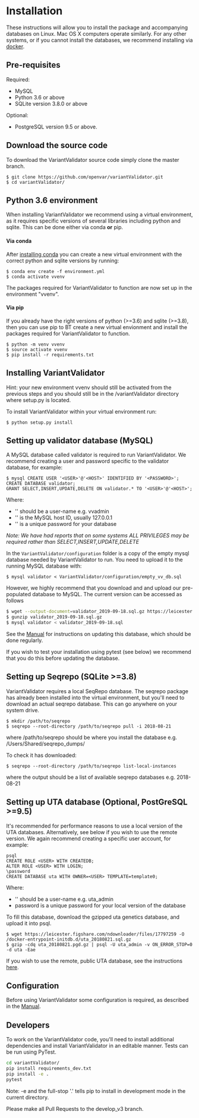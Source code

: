 # Installation

These instructions will allow you to install the package and accompanying databases on Linux. Mac OS X computers operate similarly.
For any other systems, or if you cannot install the databases, we recommend installing via [docker](DOCKER.md).

## Pre-requisites

Required:
* MySQL
* Python 3.6 or above
* SQLite version 3.8.0 or above

Optional:
* PostgreSQL version 9.5 or above. 

## Download the source code

To download the VariantValidator source code simply clone the master branch.

```
$ git clone https://github.com/openvar/variantValidator.git
$ cd variantValidator/
```

## Python 3.6 environment

When installing VariantValidator we recommend using a virtual environment, as it requires specific versions of several libraries including python and sqlite. This can be done either via conda **or** pip.

#### Via conda  
After [installing conda](https://docs.conda.io/projects/conda/en/latest/user-guide/install/) you can create a new virtual environment with the correct python and sqlite versions by running:
```
$ conda env create -f environment.yml
$ conda activate vvenv
```
The packages required for VariantValidator to function are now set up in the environment "vvenv".

#### Via pip

If you already have the right versions of python (>=3.6) and sqlite (>=3.8), then you can use pip to BT create a new virtual envionment and install the packages required for VariantValidator to function.

```
$ python -m venv vvenv
$ source activate vvenv
$ pip install -r requirements.txt
```

## Installing VariantValidator

Hint: your new environment vvenv should still be activated from the previous steps and you should still be in the /variantValidator directory where setup.py is located.

To install VariantValidator within your virtual environment run:
```
$ python setup.py install
```

## Setting up validator database (MySQL)

A MySQL database called validator is required to run VariantValidator. We recommend creating a user and password specific to the
validator database, for example:

```
$ mysql CREATE USER '<USER>'@'<HOST>' IDENTIFIED BY '<PASSWORD>';
CREATE DATABASE validator;
GRANT SELECT,INSERT,UPDATE,DELETE ON validator.* TO '<USER>'@'<HOST>';
```
Where:
- '<USER>' should be a user-name e.g. vvadmin
- '<HOST>' is the MySQL host ID, usually 127.0.0.1
- '<PASSWORD>' is a unique password for your database

*Note: We have had reports that on some systems ALL PRIVILEGES may be required rather than SELECT,INSERT,UPDATE,DELETE*

In the `VariantValidator/configuration` folder is a copy of the empty mysql database needed by VariantValidator to run. You need to upload it to the running MySQL database with:
```
$ mysql validator < VariantValidator/configuration/empty_vv_db.sql 
```
However, we highly recommend that you download and and upload our pre-populated database to MySQL. The current version can be accessed as follows

```bash
$ wget --output-document=validator_2019-09-18.sql.gz https://leicester.figshare.com/ndownloader/files/17714429
$ gunzip validator_2019-09-18.sql.gz
$ mysql validator < validator_2019-09-18.sql
```

See the [Manual](MANUAL.md) for instructions on updating this database, which should be done regularly.

If you wish to test your installation using pytest (see below) we recommend that you do this before updating the database. 

## Setting up Seqrepo (SQLite >=3.8)

VariantValidator requires a local SeqRepo database. The seqrepo package has already been installed into the virtual environment, but you'll need to download an actual seqrepo database. This can go anywhere on your system drive.

```
$ mkdir /path/to/seqrepo
$ seqrepo --root-directory /path/to/seqrepo pull -i 2018-08-21
```
where /path/to/seqrepo should be where you install the database e.g. /Users/Shared/seqrepo_dumps/

To check it has downloaded:
```
$ seqrepo --root-directory /path/to/seqrepo list-local-instances
```
where the output should be a list of available seqrepo databases e.g. 2018-08-21

## Setting up UTA database (Optional, PostGreSQL >=9.5)

It's recommended for performance reasons to use a local version of the UTA databases. Alternatively, see below if you wish to use the remote version.
We again recommend creating a specific user account, for example:

```
psql
CREATE ROLE <USER> WITH CREATEDB;
ALTER ROLE <USER> WITH LOGIN;
\password
CREATE DATABASE uta WITH OWNER=<USER> TEMPLATE=template0;
```
Where:
- '<USER>' should be a user-name e.g. uta_admin
- password is a unique password for your local version of the database

To fill this database, download the gzipped uta genetics database, and upload it into psql.
```
$ wget https://leicester.figshare.com/ndownloader/files/17797259 -O /docker-entrypoint-initdb.d/uta_20180821.sql.gz
$ gzip -cdq uta_20180821.pgd.gz | psql -U uta_admin -v ON_ERROR_STOP=0 -d uta -Eae
```

If you wish to use the remote, public UTA database, see the instructions [here](https://github.com/biocommons/uta#accessing-the-public-uta-instance).

## Configuration

Before using VariantValidator some configuration is required, as described in the [Manual](MANUAL.md).

## Developers

To work on the VariantValidator code, you'll need to install additional dependencies and install VariantValidator in an editable manner. Tests can be run using PyTest.

```bash
cd variantValidator/
pip install requirements_dev.txt
pip install -e .
pytest
```
Note: -e and the full-stop '.' tells pip to install in development mode in the current directory.
  
Please make all Pull Requests to the develop_v3 branch.
